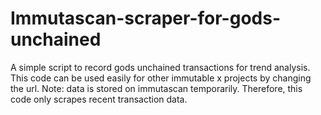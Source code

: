 # Immutascan-scraper-for-gods-unchained
A simple script to record gods unchained transactions for trend analysis. This code can be used easily for other immutable x projects by changing the url. 
Note: data is stored on immutascan temporarily. Therefore, this code only scrapes recent transaction data. 
